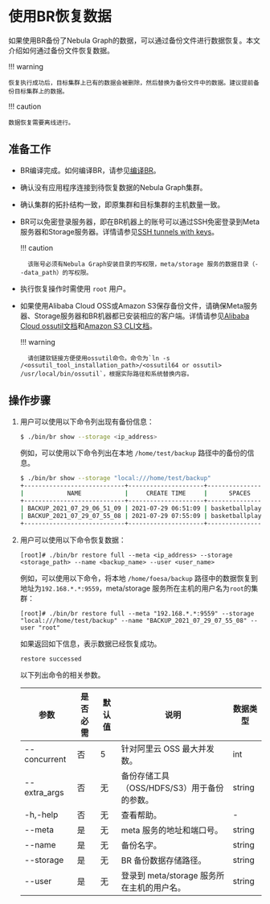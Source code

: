 # 使用BR恢复数据

如果使用BR备份了Nebula Graph的数据，可以通过备份文件进行数据恢复。本文介绍如何通过备份文件恢复数据。

!!! warning

    恢复执行成功后，目标集群上已有的数据会被删除，然后替换为备份文件中的数据。建议提前备份目标集群上的数据。

!!! caution

    数据恢复需要离线进行。

## 准备工作

- BR编译完成。如何编译BR，请参见[编译BR](2.compile-br.md)。

- 确认没有应用程序连接到待恢复数据的Nebula Graph集群。

- 确认集群的拓扑结构一致，即原集群和目标集群的主机数量一致。

- BR可以免密登录服务器，即在BR机器上的账号可以通过SSH免密登录到Meta服务器和Storage服务器。详情请参见[SSH tunnels with keys](http://alexander.holbreich.org/ssh-tunnel-without-password/)。

  !!! caution

        该账号必须有Nebula Graph安装目录的写权限，meta/storage 服务的数据目录（--data_path）的写权限。

- 执行恢复操作时需使用 `root` 用户。

- 如果使用Alibaba Cloud OSS或Amazon S3保存备份文件，请确保Meta服务器、Storage服务器和BR机器都已安装相应的客户端。详情请参见[Alibaba Cloud ossutil文档](https://www.alibabacloud.com/help/zh/doc-detail/120075.htm#concept-303829)和[Amazon S3 CLI文档](https://docs.amazonaws.cn/cli/latest/userguide/cli-services-s3.html)。

  !!! warning

        请创建软链接方便使用ossutil命令。命令为`ln -s /<ossutil_tool_installation_path>/<ossutil64 or ossutil> /usr/local/bin/ossutil`，根据实际路径和系统替换内容。

## 操作步骤

1. 用户可以使用以下命令列出现有备份信息：

   ```bash
   $ ./bin/br show --storage <ip_address>
   ```
   例如，可以使用以下命令列出在本地 `/home/test/backup` 路径中的备份的信息。
   ```bash
   $ ./bin/br show --storage "local:///home/test/backup"
   +----------------------------+---------------------+------------------+-------------+---------------+
   |            NAME            |     CREATE TIME     |      SPACES      | FULL BACKUP | SPECIFY SPACE |
   +----------------------------+---------------------+------------------+-------------+---------------+
   | BACKUP_2021_07_29_06_51_09 | 2021-07-29 06:51:09 | basketballplayer | true        | true          |
   | BACKUP_2021_07_29_07_55_08 | 2021-07-29 07:55:09 | basketballplayer | true        | true          |
   +----------------------------+---------------------+------------------+-------------+---------------+
   ```


2. 用户可以使用以下命令恢复数据：
   ```
   [root]# ./bin/br restore full --meta <ip_address> --storage <storage_path> --name <backup_name> --user <user_name>
   ```

   例如，可以使用以下命令，将本地 `/home/foesa/backup` 路径中的数据恢复到地址为`192.168.*.*:9559`，meta/storage 服务所在主机的用户名为`root`的集群：

   ```
   [root]# ./bin/br restore full --meta "192.168.*.*:9559" --storage "local:///home/test/backup" --name "BACKUP_2021_07_29_07_55_08" --user "root"
   ```
   
   如果返回如下信息，表示数据已经恢复成功。
   ```bash
   restore successed
   ```

   以下列出命令的相关参数。
   
   | 参数 | 是否必需 | 默认值 | 说明 | 数据类型 |
   | --- | --- | --- | --- | --- |
   | --concurrent | 否 | 5 | 针对阿里云 OSS 最大并发数。 | int |
   | --extra_args | 否 | 无 | 备份存储工具（OSS/HDFS/S3）用于备份的参数。 | string |
   | -h,-help | 否 | 无 | 查看帮助。 | - |
   | --meta | 是 | 无 | meta 服务的地址和端口号。 | string |
   | --name | 是 | 无 | 备份名字。 | string |
   | --storage | 是 | 无 | BR 备份数据存储路径。 | string |
   | --user | 是 | 无 | 登录到 meta/storage 服务所在主机的用户名。 | string |
